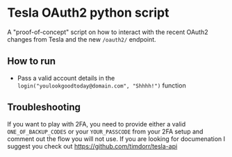 # Tesla OAuth2 python script
A "proof-of-concept" script on how to interact with the recent OAuth2 changes from Tesla and the new `/oauth2/` endpoint.

## How to run
- Pass a valid account details in the `login("youlookgoodtoday@domain.com", "Shhhh!")` function

## Troubleshooting
If you want to play with 2FA, you need to provide either a valid `ONE_OF_BACKUP_CODES` or your `YOUR_PASSCODE` from your 2FA setup and comment out the flow you will not use.
If you are looking for documenation I suggest you check out https://github.com/timdorr/tesla-api
